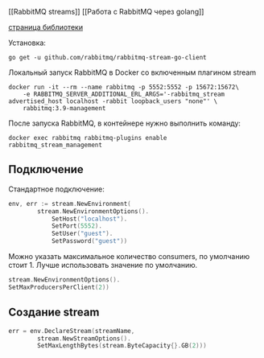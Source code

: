 [[RabbitMQ streams]]
[[Работа с RabbitMQ через golang]]

[страница библиотеки](https://github.com/rabbitmq/rabbitmq-stream-go-client)

Установка:
```shell
go get -u github.com/rabbitmq/rabbitmq-stream-go-client
```

Локальный запуск RabbitMQ в Docker со включенным плагином stream
```shell
docker run -it --rm --name rabbitmq -p 5552:5552 -p 15672:15672\
    -e RABBITMQ_SERVER_ADDITIONAL_ERL_ARGS='-rabbitmq_stream advertised_host localhost -rabbit loopback_users "none"' \
    rabbitmq:3.9-management
```

После запуска RabbitMQ, в контейнере нужно выполнить команду:
```shell
docker exec rabbitmq rabbitmq-plugins enable rabbitmq_stream_management
```

## Подключение
Стандартное подключение:
```go
env, err := stream.NewEnvironment(
		stream.NewEnvironmentOptions().
			SetHost("localhost").
			SetPort(5552).
			SetUser("guest").
			SetPassword("guest"))
```

Можно указать максимальное количество consumers, по умолчанию стоит 1. Лучше использовать значение по умолчанию.
```go
stream.NewEnvironmentOptions().
SetMaxProducersPerClient(2))
```

## Создание stream
```go
err = env.DeclareStream(streamName,
		stream.NewStreamOptions().
		SetMaxLengthBytes(stream.ByteCapacity{}.GB(2)))
```
